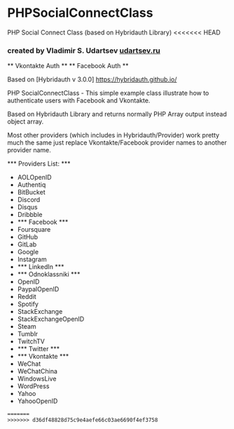 # PHPSocialConnectClass
PHP Social Connect Class (based on Hybridauth Library)
<<<<<<< HEAD
### created by Vladimir S. Udartsev [udartsev.ru](http://udartsev.ru)

** Vkontakte Auth **
** Facebook Auth **

Based on [Hybridauth v 3.0.0] 
https://hybridauth.github.io/


PHP SocialConnectClass - This simple example class illustrate how to authenticate users with Facebook and Vkontakte.

Based on Hybridauth Library and returns normally PHP Array output instead object array.

Most other providers (which includes in Hybridauth/Provider) work pretty much the same just replace Vkontakte/Facebook provider names to another provider name.


*** Providers List: ***
- AOLOpenID
- Authentiq
- BitBucket
- Discord
- Disqus
- Dribbble
- *** Facebook ***
- Foursquare
- GitHub
- GitLab
- Google
- Instagram
- *** LinkedIn ***
- *** Odnoklassniki ***
- OpenID
- PaypalOpenID
- Reddit
- Spotify
- StackExchange
- StackExchangeOpenID
- Steam
- Tumblr
- TwitchTV
- *** Twitter ***
- *** Vkontakte ***
- WeChat
- WeChatChina
- WindowsLive
- WordPress
- Yahoo
- YahooOpenID
```
=======
>>>>>>> d36df48828d75c9e4aefe66c03ae6690f4ef3758
